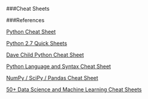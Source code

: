 ###Cheat Sheets

###References

[Python Cheat Sheet](https://s3.amazonaws.com/michael-kennedy/downloads/DM/python_cheat_sheet.pdf)

[Python 2.7 Quick Sheets](http://www.astro.up.pt/~sousasag/Python_For_Astronomers/Python_qr.pdf)

[Dave Child Python Cheat Sheet](http://www.cheatography.com/davechild/cheat-sheets/python/pdf/)

[Python Language and Syntax Cheat Sheet](http://ddi.ifi.lmu.de/probestudium/2013/ws-i-3d-programmierung/tutorials/python-referenzkarte)

[NumPy / SciPy / Pandas Cheat Sheet](https://s3.amazonaws.com/quandl-static-content/Documents/Quandl+-+Pandas,+SciPy,+NumPy+Cheat+Sheet.pdf)

[50+ Data Science and Machine Learning Cheat Sheets](http://www.kdnuggets.com/2015/07/good-data-science-machine-learning-cheat-sheets.html)
